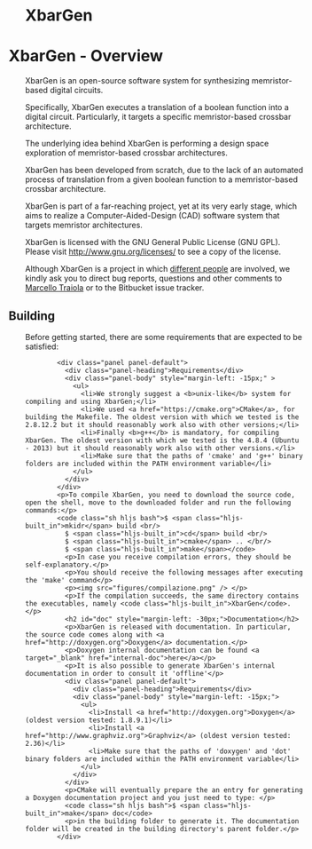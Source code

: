 # XbarGen
<div class="col-md-8 text-left" style="max-width: 825px">
          <h1 style="margin-left: -30px;" id="xbargen">XbarGen - Overview</h1>
          <p>XbarGen is an open-source software system for synthesizing memristor-based digital circuits.</p>
          <p>Specifically, XbarGen executes a translation of a boolean function into a digital circuit. Particularly, it targets a specific memristor-based crossbar architecture.</p>
          <p>The underlying idea behind XbarGen is performing a design space exploration of memristor-based crossbar architectures.</p>
          <p>XbarGen has been developed from scratch, due to the lack of an automated process of translation from a given boolean function to a memristor-based crossbar architecture.</p>
          <p>XbarGen is part of a far-reaching project, yet at its very early stage, which aims to realize a Computer-Aided-Design (CAD) software system that targets memristor architectures.</p>
          <p>XbarGen is licensed with the GNU General Public License (GNU GPL). Please visit <a href="http://www.gnu.org/licenses/">http://www.gnu.org/licenses/</a> to see a copy of the license.</p>
          <p>Although XbarGen is a project in which <a href="acknowledgements#team">different people</a> are involved,
            we kindly ask you to direct bug reports, questions and other comments to <a href="http://www.lirmm.fr/~traiola/">Marcello Traiola</a>
            or to the Bitbucket issue tracker.</p>
            <h2 id="buil" style="margin-left: -30px;">Building</h2>
            <p>Before getting started, there are some requirements that are expected to be satisfied:</p>

            <div class="panel panel-default">
              <div class="panel-heading">Requirements</div>
              <div class="panel-body" style="margin-left: -15px;" >
                <ul>
                  <li>We strongly suggest a <b>unix-like</b> system for compiling and using XbarGen;</li>
                  <li>We used <a href="https://cmake.org">CMake</a>, for building the Makefile. The oldest version with which we tested is the 2.8.12.2 but it should reasonably work also with other versions;</li>
                  <li>Finally <b>g++</b> is mandatory, for compiling XbarGen. The oldest version with which we tested is the 4.8.4 (Ubuntu - 2013) but it should reasonably work also with other versions.</li>
                  <li>Make sure that the paths of 'cmake' and 'g++' binary folders are included within the PATH environment variable</li>
                </ul>
              </div>
            </div>
            <p>To compile XbarGen, you need to download the source code, open the shell, move to the downloaded folder and run the following commands:</p>
            <code class="sh hljs bash">$ <span class="hljs-built_in">mkidr</span> build <br/>
              $ <span class="hljs-built_in">cd</span> build <br/>
              $ <span class="hljs-built_in">cmake</span> .. </br/>
              $ <span class="hljs-built_in">make</span></code>
              <p>In case you receive compilation errors, they should be self-explanatory.</p>
              <p>You should receive the following messages after executing the 'make' command</p>
              <p><img src="figures/compilazione.png" /> </p>
              <p>If the compilation succeeds, the same directory contains the executables, namely <code class="hljs-built_in">XbarGen</code>.</p>
              <h2 id="doc" style="margin-left: -30px;">Documentation</h2>
              <p>XbarGen is released with documentation. In particular, the source code comes along with <a href="http://doxygen.org">Doxygen</a> documentation.</p>
              <p>Doxygen internal documentation can be found <a target="_blank" href="internal-doc">here</a></p>
              <p>It is also possible to generate XbarGen's internal documentation in order to consult it 'offline'</p>
              <div class="panel panel-default">
                <div class="panel-heading">Requirements</div>
                <div class="panel-body" style="margin-left: -15px;">
                  <ul>
                    <li>Install <a href="http://doxygen.org">Doxygen</a> (oldest version tested: 1.8.9.1)</li>
                    <li>Install <a href="http://www.graphviz.org">Graphviz</a> (oldest version tested: 2.36)</li>
                    <li>Make sure that the paths of 'doxygen' and 'dot' binary folders are included within the PATH environment variable</li>
                  </ul>
                </div>
              </div>
              <p>CMake will eventually prepare the an entry for generating a Doxygen documentation project and you just need to type: </p>
              <code class="sh hljs bash">$ <span class="hljs-built_in">make</span> doc</code>
              <p>in the building folder to generate it. The documentation folder will be created in the building directory's parent folder.</p>
            </div>
